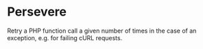 # Persevere
Retry a PHP function call a given number of times in the case of an exception, e.g. for failing cURL requests.
